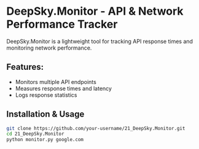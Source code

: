 # DeepSky.Monitor - API & Network Performance Tracker  

DeepSky.Monitor is a lightweight tool for tracking API response times and monitoring network performance.

## Features:
- Monitors multiple API endpoints  
- Measures response times and latency  
- Logs response statistics  

## Installation & Usage  
```bash
git clone https://github.com/your-username/21_DeepSky.Monitor.git  
cd 21_DeepSky.Monitor  
python monitor.py google.com  
